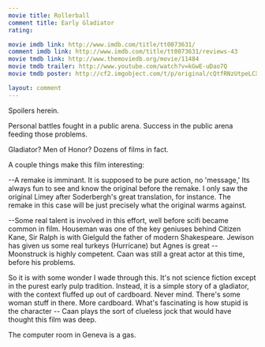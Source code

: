 ```yaml
---
movie title: Rollerball
comment title: Early Gladiator
rating: 

movie imdb link: http://www.imdb.com/title/tt0073631/
comment imdb link: http://www.imdb.com/title/tt0073631/reviews-43
movie tmdb link: http://www.themoviedb.org/movie/11484
movie tmdb trailer: http://www.youtube.com/watch?v=kGwE-uDao7Q
movie tmdb poster: http://cf2.imgobject.com/t/p/original/cQtfRNzUtpeLCXSb7cZKBX00viV.jpg

layout: comment
---
```


Spoilers herein.

Personal battles fought in a public arena. Success in the public arena feeding those problems. 

Gladiator? Men of Honor? Dozens of films in fact.

A couple things make this film interesting:

--A remake is imminant. It is supposed to be pure action, no 'message,' Its always fun to see and know the original before the remake. I only saw the original Limey after Soderbergh's great translation, for instance. The remake in this case will be just precisely what the original warms against.

--Some real talent is involved in this effort, well before scifi became common in film. Houseman was one of the key geniuses behind Citizen Kane, Sir Ralph is with Gielguld the father of modern Shakespeare. Jewison has given us some real turkeys (Hurricane) but Agnes is great -- Moonstruck is highly competent. Caan was still a great actor at this time, before his problems.

So it is with some wonder I wade through this. It's not science fiction except in the purest early pulp tradition. Instead, it is a simple story of a gladiator, with the context fluffed up out of cardboard. Never mind. There's some woman stuff in there. More cardboard. What's fascinating is how stupid is the character -- Caan plays the sort of clueless jock that would have thought this film was deep. 

The computer room in Geneva is a gas.